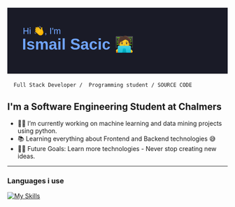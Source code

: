 <p align="center">
  
  ![Header](/header.png)


```sh-session
  Full Stack Developer /  Programming student / SOURCE CODE
```
  
</p>


## I'm a  Software Engineering Student at Chalmers

- 👨‍💻 I’m currently working on machine learning and data mining projects using python.
- 📚 Learning everything about Frontend and Backend technologies 😅
- 💪🏼 Future Goals: Learn more technologies - Never stop creating new ideas.

---

### Languages i use

[![My Skills](https://skillicons.dev/icons?i=py,ts,nodejs,react,linux,bash,java,cpp,cs,c)](https://ismail.sacic.dev)
